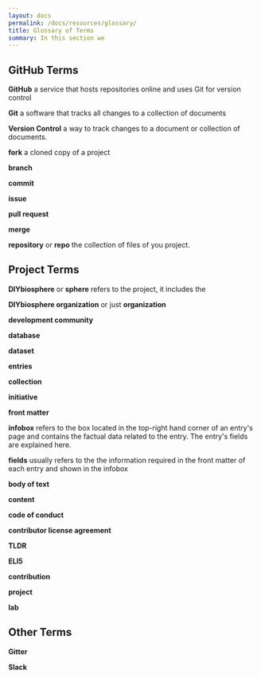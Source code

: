```yaml
---
layout: docs
permalink: /docs/resources/glossary/
title: Glossary of Terms
summary: In this section we
---
```


## GitHub Terms

 **GitHub** a service that hosts repositories online and uses Git for version control

 **Git** a software that tracks all changes to a collection of documents

**Version Control** a way to track changes to a document or collection of documents.

 **fork** a cloned copy of a project

 **branch**

**commit**

**issue**

**pull request**

**merge**

**repository** or **repo** the collection of files of you project.

## Project Terms

**DIYbiosphere** or **sphere** refers to the project, it includes the

**DIYbiosphere organization** or just **organization**

**development community**

**database**

**dataset**

**entries**

**collection**

**initiative**

**front matter**

**infobox** refers to the box located in the top-right hand corner of an entry's page and contains the factual data related to the entry. The entry's fields are explained here.

**fields** usually refers to the the information required in the front matter of each entry and shown in the infobox

**body of text**

**content**

**code of conduct**

**contributor license agreement**

**TLDR**

**ELI5**

**contribution**

**project**

**lab**


## Other Terms

**Gitter**

**Slack**
